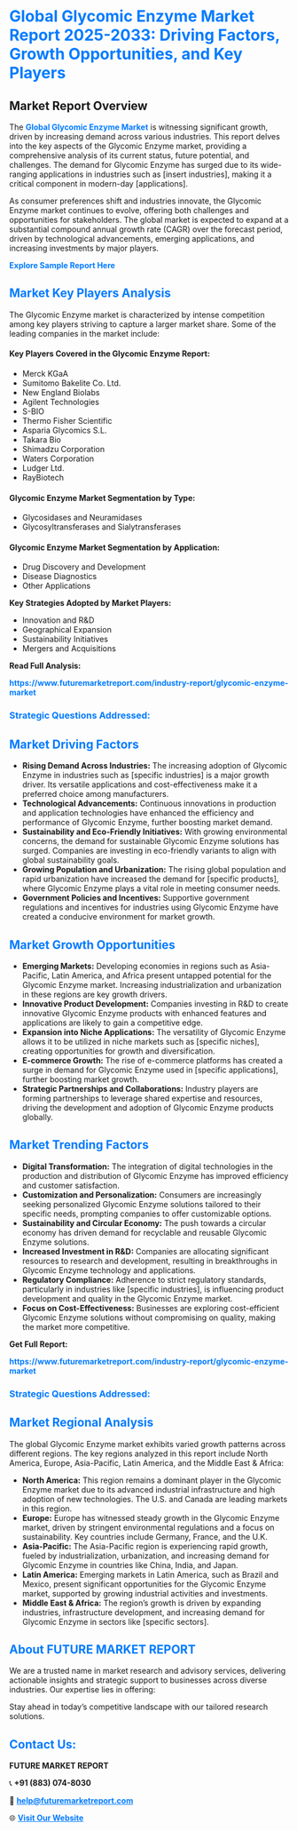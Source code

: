 <h1 style="color: #007BFF;">Global Glycomic Enzyme Market Report 2025-2033: Driving Factors, Growth Opportunities, and Key Players</h1>

<section id="overview">
<h2>Market Report Overview</h2>
<p>The <a href="https://www.futuremarketreport.com/industry-report/glycomic-enzyme-market" style="color: #007BFF; text-decoration: none;"><strong>Global Glycomic Enzyme Market</strong></a> is witnessing significant growth, driven by increasing demand across various industries. This report delves into the key aspects of the Glycomic Enzyme market, providing a comprehensive analysis of its current status, future potential, and challenges. The demand for Glycomic Enzyme has surged due to its wide-ranging applications in industries such as [insert industries], making it a critical component in modern-day [applications].</p>
<p>As consumer preferences shift and industries innovate, the Glycomic Enzyme market continues to evolve, offering both challenges and opportunities for stakeholders. The global market is expected to expand at a substantial compound annual growth rate (CAGR) over the forecast period, driven by technological advancements, emerging applications, and increasing investments by major players.</p>
</section>

<section id="overview">
<p><a href="https://www.futuremarketreport.com/request-sample/reportId=79981" style="color: #007BFF; text-decoration: none;"><strong>Explore Sample Report Here</strong></a></p>
</section>

<section id="key-players">
<h2 style="color: #007BFF;">Market Key Players Analysis</h2>
<p>The Glycomic Enzyme market is characterized by intense competition among key players striving to capture a larger market share. Some of the leading companies in the market include:</p>
<h4>Key Players Covered in the Glycomic Enzyme Report:</h4>
<ul><li>Merck KGaA</li><li>Sumitomo Bakelite Co. Ltd.</li><li>New England Biolabs</li><li>Agilent Technologies</li><li>S-BIO</li><li>Thermo Fisher Scientific</li><li>Asparia Glycomics S.L.</li><li>Takara Bio</li><li>Shimadzu Corporation</li><li>Waters Corporation</li><li>Ludger Ltd.</li><li>RayBiotech</li></ul>
<h4>Glycomic Enzyme Market Segmentation by Type:</h4>
<ul><li>Glycosidases and Neuramidases</li><li>Glycosyltransferases and Sialytransferases</li></ul>

<h4>Glycomic Enzyme Market Segmentation by Application:</h4>
<ul><li>Drug Discovery and Development</li><li>Disease Diagnostics</li><li>Other Applications</li></ul>
<p><strong>Key Strategies Adopted by Market Players:</strong></p>
<ul>
<li>Innovation and R&D</li>
<li>Geographical Expansion</li>
<li>Sustainability Initiatives</li>
<li>Mergers and Acquisitions</li>
</ul>
</section>

<section>
<p><strong>Read Full Analysis: </strong></p><a href="https://www.futuremarketreport.com/industry-report/glycomic-enzyme-market" style="color: #007BFF; text-decoration: none;"><strong>https://www.futuremarketreport.com/industry-report/glycomic-enzyme-market</strong></a>
<h3 style="color: #007BFF;">Strategic Questions Addressed:</h3>
</section>

<section id="driving-factors">
<h2 style="color: #007BFF;">Market Driving Factors</h2>
<ul>
<li><strong>Rising Demand Across Industries:</strong> The increasing adoption of Glycomic Enzyme in industries such as [specific industries] is a major growth driver. Its versatile applications and cost-effectiveness make it a preferred choice among manufacturers.</li>
<li><strong>Technological Advancements:</strong> Continuous innovations in production and application technologies have enhanced the efficiency and performance of Glycomic Enzyme, further boosting market demand.</li>
<li><strong>Sustainability and Eco-Friendly Initiatives:</strong> With growing environmental concerns, the demand for sustainable Glycomic Enzyme solutions has surged. Companies are investing in eco-friendly variants to align with global sustainability goals.</li>
<li><strong>Growing Population and Urbanization:</strong> The rising global population and rapid urbanization have increased the demand for [specific products], where Glycomic Enzyme plays a vital role in meeting consumer needs.</li>
<li><strong>Government Policies and Incentives:</strong> Supportive government regulations and incentives for industries using Glycomic Enzyme have created a conducive environment for market growth.</li>
</ul>
</section>

<section id="growth-opportunities">
<h2 style="color: #007BFF;">Market Growth Opportunities</h2>
<ul>
<li><strong>Emerging Markets:</strong> Developing economies in regions such as Asia-Pacific, Latin America, and Africa present untapped potential for the Glycomic Enzyme market. Increasing industrialization and urbanization in these regions are key growth drivers.</li>
<li><strong>Innovative Product Development:</strong> Companies investing in R&D to create innovative Glycomic Enzyme products with enhanced features and applications are likely to gain a competitive edge.</li>
<li><strong>Expansion into Niche Applications:</strong> The versatility of Glycomic Enzyme allows it to be utilized in niche markets such as [specific niches], creating opportunities for growth and diversification.</li>
<li><strong>E-commerce Growth:</strong> The rise of e-commerce platforms has created a surge in demand for Glycomic Enzyme used in [specific applications], further boosting market growth.</li>
<li><strong>Strategic Partnerships and Collaborations:</strong> Industry players are forming partnerships to leverage shared expertise and resources, driving the development and adoption of Glycomic Enzyme products globally.</li>
</ul>
</section>

<section id="trending-factors">
<h2 style="color: #007BFF;">Market Trending Factors</h2>
<ul>
<li><strong>Digital Transformation:</strong> The integration of digital technologies in the production and distribution of Glycomic Enzyme has improved efficiency and customer satisfaction.</li>
<li><strong>Customization and Personalization:</strong> Consumers are increasingly seeking personalized Glycomic Enzyme solutions tailored to their specific needs, prompting companies to offer customizable options.</li>
<li><strong>Sustainability and Circular Economy:</strong> The push towards a circular economy has driven demand for recyclable and reusable Glycomic Enzyme solutions.</li>
<li><strong>Increased Investment in R&D:</strong> Companies are allocating significant resources to research and development, resulting in breakthroughs in Glycomic Enzyme technology and applications.</li>
<li><strong>Regulatory Compliance:</strong> Adherence to strict regulatory standards, particularly in industries like [specific industries], is influencing product development and quality in the Glycomic Enzyme market.</li>
<li><strong>Focus on Cost-Effectiveness:</strong> Businesses are exploring cost-efficient Glycomic Enzyme solutions without compromising on quality, making the market more competitive.</li>
</ul>
</section>

<section>
<p><strong>Get Full Report: </strong></p><a href="https://www.futuremarketreport.com/industry-report/glycomic-enzyme-market" style="color: #007BFF; text-decoration: none;"><strong>https://www.futuremarketreport.com/industry-report/glycomic-enzyme-market</strong></a>
<h3 style="color: #007BFF;">Strategic Questions Addressed:</h3>
</section>


<section id="regional-analysis">
<h2 style="color: #007BFF;">Market Regional Analysis</h2>
<p>The global Glycomic Enzyme market exhibits varied growth patterns across different regions. The key regions analyzed in this report include North America, Europe, Asia-Pacific, Latin America, and the Middle East & Africa:</p>
<ul>
<li><strong>North America:</strong> This region remains a dominant player in the Glycomic Enzyme market due to its advanced industrial infrastructure and high adoption of new technologies. The U.S. and Canada are leading markets in this region.</li>
<li><strong>Europe:</strong> Europe has witnessed steady growth in the Glycomic Enzyme market, driven by stringent environmental regulations and a focus on sustainability. Key countries include Germany, France, and the U.K.</li>
<li><strong>Asia-Pacific:</strong> The Asia-Pacific region is experiencing rapid growth, fueled by industrialization, urbanization, and increasing demand for Glycomic Enzyme in countries like China, India, and Japan.</li>
<li><strong>Latin America:</strong> Emerging markets in Latin America, such as Brazil and Mexico, present significant opportunities for the Glycomic Enzyme market, supported by growing industrial activities and investments.</li>
<li><strong>Middle East & Africa:</strong> The region’s growth is driven by expanding industries, infrastructure development, and increasing demand for Glycomic Enzyme in sectors like [specific sectors].</li>
</ul>
</section>

<footer>
<h2 style="color: #007BFF;">About FUTURE MARKET REPORT</h2>
<p>We are a trusted name in market research and advisory services, delivering actionable insights and strategic support to businesses across diverse industries. Our expertise lies in offering:</p>

<p>Stay ahead in today’s competitive landscape with our tailored research solutions.</p>

<h2 style="color: #007BFF;">Contact Us:</h2>
<p><strong>FUTURE MARKET REPORT</strong></p>
<p>📞 <strong>+91 (883) 074-8030</strong></p>
<p>📧 <strong><a href="mailto:help@futuremarketreport.com" style="color: #007BFF;">help@futuremarketreport.com</a></strong></p>
<p>🌐 <strong><a href="https://www.futuremarketreport.com/" style="color: #007BFF;">Visit Our Website</a></strong></p>
</footer>